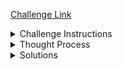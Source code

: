 
[Challenge Link](https://www.codewars.com/kata/5502c9e7b3216ec63c0001aa)



<details>
<summary>Challenge Instructions</summary>
<br>

The Western Suburbs Croquet Club has two categories of membership, Senior and Open. They would like your help with an application form that will tell prospective members which category they will be placed.

To be a senior, a member must be at least 55 years old and have a handicap greater than 7. In this croquet club, handicaps range from -2 to +26; the better t*he player the lower the handicap.

### **Input**
Input will consist of a list of lists containing two items each. Each list contains information for a single potential member. Information consists of an integer for the person's age and an integer for the person's handicap.

Note for F#: The input will be of (int list list) which is a List<List>

### **Example Input**
```
[[18, 20],[45, 2],[61, 12],[37, 6],[21, 21],[78, 9]]
```
### **Output**
Output will consist of a list of string values (in Haskell: Open or Senior) stating whether the respective member is to be placed in the senior or open category.

### **Example Output**
```
["Open", "Open", "Senior", "Open", "Open", "Senior"]
```

</details>

<details>
<summary>Thought Process</summary>
<br>
The thought process is that you are either in the "Open" or "Senior" category. Whenever you only have two options. You can solve for one and assign everything else to the other. For example, to check if someone is older than 18 we do not have to check if they are both younger than 18 and older than 18. They have to be one or the other. So if we get "false" returned from a function that checks if someone is older than 18 we no they are younger than 18 by default. The same logic can apply here. If someone is at least 55 years old and has a handicap greater than 7, they are a "Senior" if not, they are "Open". <br><br>

*if edge cases exist such as test cases where someone is 1000 yrs old or a handicap is above or below the possible limit -2 to 26 you may need to write more explicit conditionals instead of relying on the else statement*
</details>

<details>
<summary>Solutions</summary>
<br>
### Here was my first solution:

```js
function openOrSenior(data) {
	let statusArr = [];

	for (let i = 0; i < data.length; i++) {
		if ((data[i][1] > 7) &&  (data[i][0] >= 55)) {
			statusArr.push('Senior');
		} else {
			statusArr.push('Open');
		}
	}
	return statusArr;
}
```

This solution simply iterates over the array elements and checks if a member is both older than 55 and has a handicap greater than 7. If so it pushes "Senior" to the status array else pushes "Open". 

Time Complexity: 0(n)
Space Complexity: 0(n)
Readability: Okay

### Option 2
A shorter solution with the same time complexity could be:

```js
function openOrSenior(data) {
    return data.map(array => (array[0] >= 55 && array[1] >7 ? "Senior": "Open"))
}
```

The map function, iterates and array and returns a new array based on the include function. In this case we are returning each element according to the nested ternary. If 55 or older and handicap > 7 return the true expression form the ternary If false return the false expression. 

### Option 2 Plus

The above is a good option but we can make it even more readable by renaming the function parameter and deconstructing the array in the map function with more semantic options.
 

 ```js
 function openOrSenior(memberData) {
	return memberData.map(([age, handicap]) =>
		age >= 55 && handicap > 7 ? 'Senior' : 'Open'
	);
}
 ```

We can rename data to memberData and deconstruct the array to increase readability.


</details>